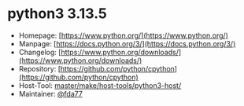 # python3 3.13.5
  - Homepage: [https://www.python.org/](https://www.python.org/)
  - Manpage: [https://docs.python.org/3/](https://docs.python.org/3/)
  - Changelog: [https://www.python.org/downloads/](https://www.python.org/downloads/)
  - Repository: [https://github.com/python/cpython](https://github.com/python/cpython)
  - Host-Tool: [master/make/host-tools/python3-host/](https://github.com/Freetz-NG/freetz-ng/tree/master/make/host-tools/python3-host/)
  - Maintainer: [@fda77](https://github.com/fda77)


